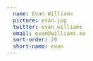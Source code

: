 ```yaml
---
  name: Evan Williams
  picture: evan.jpg
  twitter: evan_williams
  email: evan@williams.ee
  sort-order: 20
  short-name: evan
---
```

